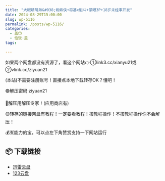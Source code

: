 ```yaml
---
title: "大眼睛萌弟&#038;蜘蛛侠+将基x魁斗+蒙眼3P+18岁未经事开发"
date: 2024-08-29T15:00:00
slug: wp-5116
permalink: /posts/wp-5116/
categories:
  - 盖📺
  - 恰饭·盖
tags:

---
```


如果两个网盘都没有资源了，看这个网站👉①link3.cc/xianyu21或②vlink.cc/ziyuan21

(本站)不需要注册账号！直接点本地下载转存OK？懂吧！

🟢解压密码:ziyuan21

🔵解压用解压专家！(应用商店有)

🟡转存的链接网盘有教程！一定要看教程！按教程操作！不按教程操作你不会解压！

💰🈶能力的宝，可以点左下角赞赏支持一下网站运行

## 📦 下载链接
- [迅雷云盘](https://blziyuan21.com/pay-download/5116?key=dc577de8a8&down_id=0)
- [123云盘](https://blziyuan21.com/pay-download/5116?key=dc577de8a8&down_id=1)

